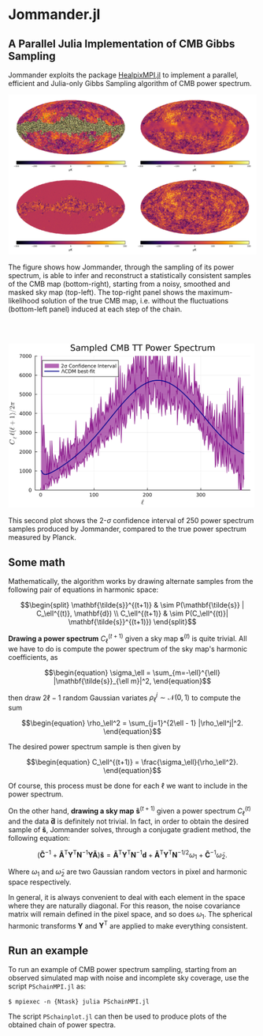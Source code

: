 # Jommander.jl

## A Parallel Julia Implementation of CMB Gibbs Sampling

Jommander exploits the package [HealpixMPI.jl](https://github.com/LeeoBianchi/HealpixMPI.jl) to implement a parallel, efficient and Julia-only Gibbs Sampling algorithm of CMB power spectrum.



<img src="figures/4plots.png" width="700">

The figure shows how Jommander, through the sampling of its power spectrum, is able to infer and reconstruct a statistically consistent samples of the CMB map (bottom-right), starting from a noisy, smoothed and masked sky map (top-left). The top-right panel shows the maximum-likelihood solution of the true CMB map, i.e. without the fluctuations (bottom-left panel) induced at each step of the chain.

<br/><br/>

<img src="figures/PS.png" width="500">

This second plot shows the 2-$\sigma$ confidence interval of 250 power spectrum samples produced by Jommander, compared to the true power spectrum measured by Planck.

## Some math

Mathematically, the algorithm works by drawing alternate samples from the following pair of equations in harmonic space:

````math
\begin{split}
\mathbf{\tilde{s}}^{(t+1)} & \sim P(\mathbf{\tilde{s}} | C_\ell^{(t)}, \mathbf{d}) \\
C_\ell^{(t+1)} & \sim P(C_\ell^{(t)}| \mathbf{\tilde{s}}^{(t+1)})
\end{split}
````

**Drawing a power spectrum** $C_\ell^{(t+1)}$ given a sky map $\mathbf{s}^{(t)}$ is quite trivial.
All we have to do is compute the power spectrum of the sky map's harmonic coefficients, as
````math
\begin{equation}
	\sigma_\ell = \sum_{m=-\ell}^{\ell} |\mathbf{\tilde{s}}_{\ell m}|^2,
\end{equation}
````
then draw $2 \ell - 1$ random Gaussian variates $\rho_\ell^j \sim \mathcal{N}(0,1)$ to compute the sum
````math
\begin{equation}
  \rho_\ell^2 = \sum_{j=1}^{2\ell - 1} |\rho_\ell^j|^2.
\end{equation}
````
The desired power spectrum sample is then given by
````math
\begin{equation}
  C_\ell^{(t+1)} = \frac{\sigma_\ell}{\rho_\ell^2}.
\end{equation}
````
Of course, this process must be done for each $\ell$ we want to include in the power spectrum.

On the other hand, **drawing a sky map** $\mathbf{\tilde s}^{(t+1)}$ given a power spectrum $C_\ell^{(t)}$ and the data $\mathbf{\tilde d}$ is definitely not trivial.
In fact, in order to obtain the desired sample of $\mathbf{\tilde s}$, Jommander solves, through a conjugate gradient method, the following equation:
````math
\begin{equation}
  \left(\mathbf{\tilde C}^{-1} + \mathbf{\tilde A}^\mathrm{T} \mathbf{Y}^\mathrm{T} \mathbf{N}^{-1} \mathbf{Y} \mathbf{\tilde A} \right) \mathbf{\tilde{s}} = \mathbf{\tilde A}^\mathrm{T} \mathbf{Y}^\mathrm{T} \mathbf{N}^{-1} \mathbf{d} + \mathbf{\tilde A}^\mathrm{T} \mathbf{Y}^\mathrm{T} \mathbf{N}^{-1/2} \omega_1 + \mathbf{\tilde C}^{-1} \tilde{\omega}_2.
\end{equation}
````
Where $\omega_1$ and $\tilde{\omega}_2$ are two Gaussian random vectors in pixel and harmonic space respectively.

In general, it is always convenient to deal with each element in the space where they are naturally diagonal.
For this reason, the noise covariance matrix will remain defined in the pixel space, and so does $\omega_1$.
The spherical harmonic transforms $\mathbf{Y}$ and $\mathbf{Y}^\mathrm{T}$ are applied to make everything consistent.

## Run an example

To run an example of CMB power spectrum sampling, starting from an observed simulated map with noise and incomplete sky coverage, use the script `PSchainMPI.jl` as:
````shell
$ mpiexec -n {Ntask} julia PSchainMPI.jl
````

The script `PSchainplot.jl` can then be used to produce plots of the obtained chain of power spectra.
